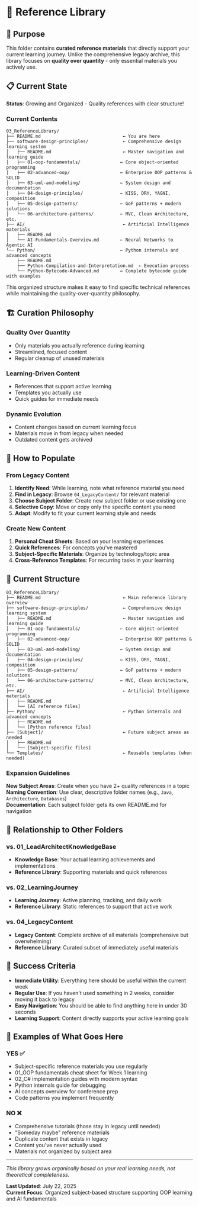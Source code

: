 # 📖 Reference Library

## 🎯 Purpose

This folder contains **curated reference materials** that directly support your current learning journey. Unlike the comprehensive legacy archive, this library focuses on **quality over quantity** - only essential materials you actively use.

## 📋 Current State

**Status**: Growing and Organized - Quality references with clear structure!

### **Current Contents**

```text
03_ReferenceLibrary/
├── README.md                               ← You are here
├── software-design-principles/             ← Comprehensive design learning system
│   ├── README.md                           ← Master navigation and learning guide
│   ├── 01-oop-fundamentals/               ← Core object-oriented programming
│   ├── 02-advanced-oop/                   ← Enterprise OOP patterns & SOLID
│   ├── 03-uml-and-modeling/               ← System design and documentation
│   ├── 04-design-principles/              ← KISS, DRY, YAGNI, composition
│   ├── 05-design-patterns/                ← GoF patterns + modern solutions
│   └── 06-architecture-patterns/          ← MVC, Clean Architecture, etc.
├── AI/                                     ← Artificial Intelligence materials
│   ├── README.md
│   └── AI-Fundamentals-Overview.md        ← Neural Networks to Agentic AI
└── Python/                                ← Python internals and advanced concepts
    ├── README.md
    ├── Python-Compilation-and-Interpretation.md  ← Execution process
    └── Python-Bytecode-Advanced.md        ← Complete bytecode guide with examples
```

This organized structure makes it easy to find specific technical references while maintaining the quality-over-quantity philosophy.

## 🏗️ Curation Philosophy

### **Quality Over Quantity**

- Only materials you actually reference during learning
- Streamlined, focused content
- Regular cleanup of unused materials

### **Learning-Driven Content**

- References that support active learning
- Templates you actually use
- Quick guides for immediate needs

### **Dynamic Evolution**

- Content changes based on current learning focus
- Materials move in from legacy when needed
- Outdated content gets archived

## 🚀 How to Populate

### **From Legacy Content**

1. **Identify Need**: While learning, note what reference material you need
2. **Find in Legacy**: Browse `04_LegacyContent/` for relevant material
3. **Choose Subject Folder**: Create new subject folder or use existing one
4. **Selective Copy**: Move or copy only the specific content you need
5. **Adapt**: Modify to fit your current learning style and needs

### **Create New Content**

1. **Personal Cheat Sheets**: Based on your learning experiences
2. **Quick References**: For concepts you've mastered
3. **Subject-Specific Materials**: Organize by technology/topic area
4. **Cross-Reference Templates**: For recurring tasks in your learning

## 📁 Current Structure

```text
03_ReferenceLibrary/
├── README.md                               ← Main reference library overview
├── software-design-principles/             ← Comprehensive design learning system
│   ├── README.md                           ← Master navigation and learning guide
│   ├── 01-oop-fundamentals/               ← Core object-oriented programming
│   ├── 02-advanced-oop/                   ← Enterprise OOP patterns & SOLID
│   ├── 03-uml-and-modeling/               ← System design and documentation
│   ├── 04-design-principles/              ← KISS, DRY, YAGNI, composition
│   ├── 05-design-patterns/                ← GoF patterns + modern solutions
│   └── 06-architecture-patterns/          ← MVC, Clean Architecture, etc.
├── AI/                                     ← Artificial Intelligence materials
│   ├── README.md
│   └── [AI reference files]
├── Python/                                 ← Python internals and advanced concepts
│   ├── README.md
│   └── [Python reference files]
├── [Subject]/                              ← Future subject areas as needed
│   ├── README.md
│   └── [Subject-specific files]
└── Templates/                              ← Reusable templates (when needed)
```

### **Expansion Guidelines**

**New Subject Areas**: Create when you have 2+ quality references in a topic  
**Naming Convention**: Use clear, descriptive folder names (e.g., `Java`, `Architecture`, `Databases`)  
**Documentation**: Each subject folder gets its own README.md for navigation

## 🔄 Relationship to Other Folders

### **vs. 01_LeadArchitectKnowledgeBase**

- **Knowledge Base**: Your actual learning achievements and implementations
- **Reference Library**: Supporting materials and quick references

### **vs. 02_LearningJourney**

- **Learning Journey**: Active planning, tracking, and daily work
- **Reference Library**: Static references to support that active work

### **vs. 04_LegacyContent**

- **Legacy Content**: Complete archive of all materials (comprehensive but overwhelming)
- **Reference Library**: Curated subset of immediately useful materials

## 🎯 Success Criteria

- **Immediate Utility**: Everything here should be useful within the current week
- **Regular Use**: If you haven't used something in 2 weeks, consider moving it back to legacy
- **Easy Navigation**: You should be able to find anything here in under 30 seconds
- **Learning Support**: Content directly supports your active learning goals

## 📝 Examples of What Goes Here

### **YES** ✅

- Subject-specific reference materials you use regularly
- 01_OOP fundamentals cheat sheet for Week 1 learning
- 02_C# implementation guides with modern syntax
- Python internals guide for debugging
- AI concepts overview for conference prep
- Code patterns you implement frequently

### **NO** ❌

- Comprehensive tutorials (those stay in legacy until needed)
- "Someday maybe" reference materials
- Duplicate content that exists in legacy
- Content you've never actually used
- Materials not organized by subject area

---

_This library grows organically based on your real learning needs, not theoretical completeness._

**Last Updated**: July 22, 2025  
**Current Focus**: Organized subject-based structure supporting OOP learning and AI fundamentals
